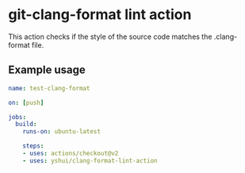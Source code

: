 # git-clang-format lint action

This action checks if the style of the source code matches the .clang-format file.

## Example usage

```yml
name: test-clang-format

on: [push]

jobs:
  build:
    runs-on: ubuntu-latest

    steps:
    - uses: actions/checkout@v2
    - uses: yshui/clang-format-lint-action
```
